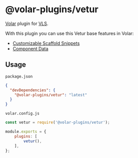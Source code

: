 # @volar-plugins/vetur

[Volar](https://github.com/johnsoncodehk/volar) plugin for [VLS](https://www.npmjs.com/package/vls).

With this plugin you can use this Vetur base features in Volar:

- [Customizable Scaffold Snippets](https://vuejs.github.io/vetur/guide/snippet.html#customizable-scaffold-snippets)
- [Component Data](https://vuejs.github.io/vetur/guide/component-data.html#supported-frameworks)

## Usage

`package.json`

```json
{
  "devDependencies": {
    "@volar-plugins/vetur": "latest"
  }
}
```

`volar.config.js`

```js
const vetur = require('@volar-plugins/vetur');

module.exports = {
	plugins: [
		vetur(),
	],
};
```
